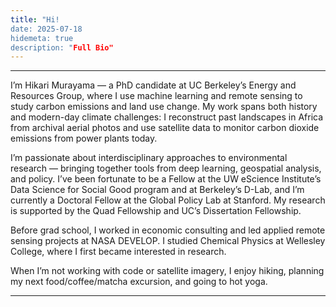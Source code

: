 ```yaml
---
title: "Hi!
date: 2025-07-18
hidemeta: true
description: "Full Bio"
---
```


--- 

I’m Hikari Murayama — a PhD candidate at UC Berkeley’s Energy and Resources Group, where I use machine learning and remote sensing to study carbon emissions and land use change. My work spans both history and modern-day climate challenges: I reconstruct past landscapes in Africa from archival aerial photos and use satellite data to monitor carbon dioxide emissions from power plants today.

I’m passionate about interdisciplinary approaches to environmental research — bringing together tools from deep learning, geospatial analysis, and policy. I’ve been fortunate to be a Fellow at the UW eScience Institute’s Data Science for Social Good program and at Berkeley’s D-Lab, and I’m currently a Doctoral Fellow at the Global Policy Lab at Stanford. My research is supported by the Quad Fellowship and UC’s Dissertation Fellowship.

Before grad school, I worked in economic consulting and led applied remote sensing projects at NASA DEVELOP. I studied Chemical Physics at Wellesley College, where I first became interested in research.

When I’m not working with code or satellite imagery, I enjoy hiking, planning my next food/coffee/matcha excursion, and going to hot yoga.

--- 